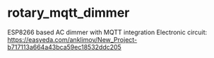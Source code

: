 # rotary_mqtt_dimmer
ESP8266 based AC dimmer with MQTT integration
Electronic circuit: https://easyeda.com/anklimov/New_Project-b717113a664a43bca59ec18532ddc205
